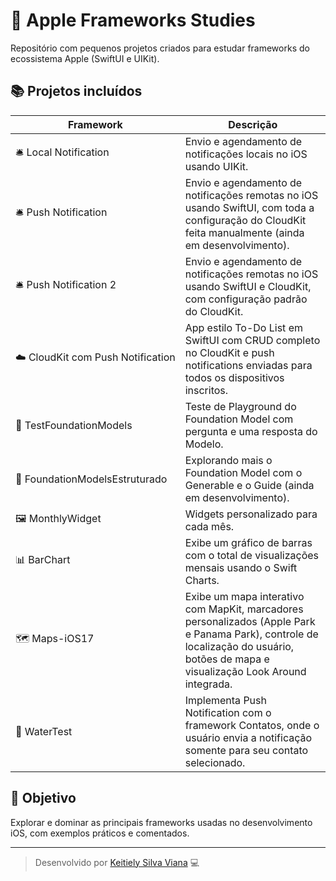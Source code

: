 # 🍎 Apple Frameworks Studies

Repositório com pequenos projetos criados para estudar frameworks do ecossistema Apple (SwiftUI e UIKit).

## 📚 Projetos incluídos

| Framework | Descrição |
|------------|------------|
| 🛎&nbsp;Local&nbsp;Notification | Envio e agendamento de notificações locais no iOS usando UIKit. |
| 🛎&nbsp;Push&nbsp;Notification | Envio e agendamento de notificações remotas no iOS usando SwiftUI, com toda a configuração do CloudKit feita manualmente (ainda em desenvolvimento). |
| 🛎&nbsp;Push&nbsp;Notification&nbsp;2 | Envio e agendamento de notificações remotas no iOS usando SwiftUI e CloudKit, com configuração padrão do CloudKit. |
| ☁️&nbsp;CloudKit&nbsp;com&nbsp;Push&nbsp;Notification | App estilo To-Do List em SwiftUI com CRUD completo no CloudKit e push notifications enviadas para todos os dispositivos inscritos. |
| 🤖&nbsp;TestFoundationModels&nbsp; | Teste de Playground do Foundation Model com pergunta e uma resposta do Modelo. |
| 🤖&nbsp;FoundationModelsEstruturado&nbsp; | Explorando mais o Foundation Model com o Generable e o Guide (ainda em desenvolvimento). |
| 🖼️&nbsp;MonthlyWidget&nbsp; | Widgets personalizado para cada mês. |
| 📊&nbsp;BarChart&nbsp; | Exibe um gráfico de barras com o total de visualizações mensais usando o Swift Charts. |
| 🗺️&nbsp;Maps-iOS17&nbsp; | Exibe um mapa interativo com MapKit, marcadores personalizados (Apple Park e Panama Park), controle de localização do usuário, botões de mapa e visualização Look Around integrada. |
| 📲&nbsp;WaterTest&nbsp; | Implementa Push Notification com o framework Contatos, onde o usuário envia a notificação somente para seu contato selecionado. |



## 🧠 Objetivo

Explorar e dominar as principais frameworks usadas no desenvolvimento iOS, com exemplos práticos e comentados.

---

> Desenvolvido por [Keitiely Silva Viana](https://github.com/keitiely) 💻
